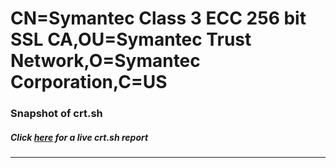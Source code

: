 # CN=Symantec Class 3 ECC 256 bit SSL CA,OU=Symantec Trust Network,O=Symantec Corporation,C=US
### Snapshot of crt.sh
##### Click [here](https://crt.sh/?serial=5374A0451DC9F83EB9EF95AE0B1B9779) for a live crt.sh report

---
